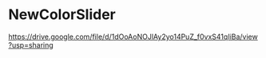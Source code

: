 # NewColorSlider

https://drive.google.com/file/d/1dOoAoNOJlAy2yo14PuZ_f0vxS41qIiBa/view?usp=sharing

